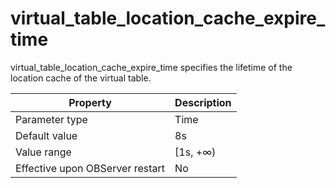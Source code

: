 virtual_table_location_cache_expire_time 
=============================================================

virtual_table_location_cache_expire_time specifies the lifetime of the location cache of the virtual table. 


|          **Property**           | **Description** |
|---------------------------------|-----------------|
| Parameter type                  | Time            |
| Default value                   | 8s              |
| Value range                     | \[1s, +∞)       |
| Effective upon OBServer restart | No              |



